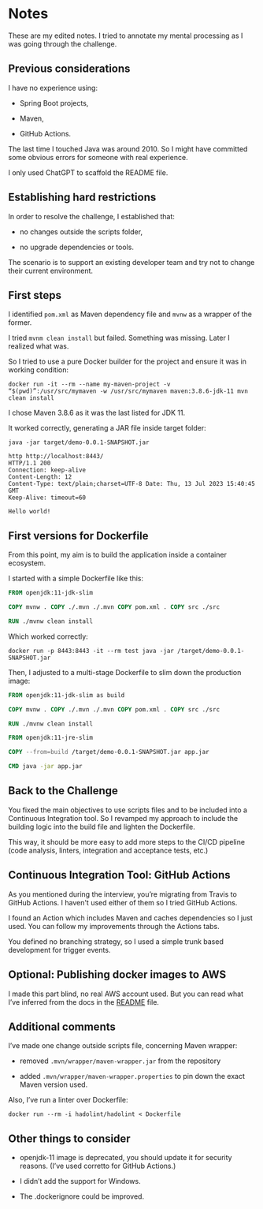 # Notes

These are my edited notes. I tried to annotate my mental processing as I was going through the challenge.

## Previous considerations

I have no experience using:

- Spring Boot projects,

- Maven,

- GitHub Actions.

The last time I touched Java was around 2010. So I might have committed some obvious errors for someone with real experience.

I only used ChatGPT to scaffold the README file.

## Establishing hard restrictions

In order to resolve the challenge, I established that:

- no changes outside the scripts folder,

- no upgrade dependencies or tools.

The scenario is to support an existing developer team and try not to change their current environment.

## First steps

I identified `pom.xml` as Maven dependency file and `mvnw` as a wrapper of the former.

I tried `mvnm clean install` but failed. Something was missing. Later I realized what was.

So I tried to use a pure Docker builder for the project and ensure it was in working condition:

```shel
docker run -it --rm --name my-maven-project -v “$(pwd)”:/usr/src/mymaven -w /usr/src/mymaven maven:3.8.6-jdk-11 mvn clean install
```

I chose Maven 3.8.6 as it was the last listed for JDK 11.

It worked correctly, generating a JAR file inside target folder:

```shell
java -jar target/demo-0.0.1-SNAPSHOT.jar

http http://localhost:8443/
HTTP/1.1 200
Connection: keep-alive
Content-Length: 12
Content-Type: text/plain;charset=UTF-8 Date: Thu, 13 Jul 2023 15:40:45 GMT
Keep-Alive: timeout=60

Hello world!
```

## First versions for Dockerfile

From this point, my aim is to build the application inside a container ecosystem.

I started with a simple Dockerfile like this:

```dockerfile
FROM openjdk:11-jdk-slim

COPY mvnw . COPY ./.mvn ./.mvn COPY pom.xml . COPY src ./src

RUN ./mvnw clean install
```

Which worked correctly:

```shell
docker run -p 8443:8443 -it --rm test java -jar /target/demo-0.0.1-SNAPSHOT.jar
```

Then, I adjusted to a multi-stage Dockerfile to slim down the production image:

```dockerfile
FROM openjdk:11-jdk-slim as build

COPY mvnw . COPY ./.mvn ./.mvn COPY pom.xml . COPY src ./src

RUN ./mvnw clean install

FROM openjdk:11-jre-slim

COPY --from=build /target/demo-0.0.1-SNAPSHOT.jar app.jar

CMD java -jar app.jar
```

## Back to the Challenge

You fixed the main objectives to use scripts files and to be included into a Continuous Integration tool. So I revamped my approach to include the building logic into the build file and lighten the Dockerfile.

This way, it should be more easy to add more steps to the CI/CD pipeline (code analysis, linters, integration and acceptance tests, etc.)

## Continuous Integration Tool: GitHub Actions

As you mentioned during the interview, you’re migrating from Travis to GitHub Actions. I haven't used either of them so I tried GitHub Actions.

I found an Action which includes Maven and caches dependencies so I just used. You can follow my improvements through the Actions tabs.

You defined no branching strategy, so I used a simple trunk based development for trigger events.

## Optional: Publishing docker images to AWS

I made this part blind, no real AWS account used. But you can read what I’ve inferred from the docs in the [README](./README.md) file.

## Additional comments

I’ve made one change outside scripts file, concerning Maven wrapper:

- removed `.mvn/wrapper/maven-wrapper.jar` from the repository

- added `.mvn/wrapper/maven-wrapper.properties` to pin down the exact Maven version used.

Also, I’ve run a linter over Dockerfile:

```shell
docker run --rm -i hadolint/hadolint < Dockerfile
```

## Other things to consider

- openjdk-11 image is deprecated, you should update it for security reasons. (I’ve used corretto for GitHub Actions.)

- I didn’t add the support for Windows.

- The .dockerignore could be improved.
